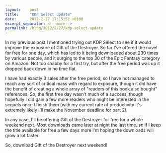 ```yaml
---
layout:    post
title:     "KDP Select update"
date:      2012-2-27 17:15:52 +0100
excerpt_separator: <!--more-->
permalink: /blog/2012/2/27/kdp-select-update
---
```


In my previous post I mentioned trying out KDP Select to see if it would improve the exposure of Gift of the Destroyer. So far I've offered the novel for free for one day, which has led to it being downloaded about 230 times by various people, and it surging to the top 30 of the Epic Fantasy category on Amazon. Not too shabby for a first try, but after the free period was up it dropped back down in no time flat.

<!--more-->
I have had exactly 3 sales after the free period, so I have not managed to reach any sort of critical mass with regard to exposure, though it did have the benefit of creating a whole array of &quot;readers of this book also bought&quot; references. So, the first free day wasn't much of a success, though hopefully I did gain a few more readers who might be interested in the sequels once I finish them (with my current rate of productivity it's extremely likely I'll make the November deadline for part 2).

In any case, I'll be offering Gift of the Destroyer for free for a whole weekend next. Most downloads came later at night the last time, so if I keep the title available for free a few days more I'm hoping the downloads will grow a lot faster.

So, download Gift of the Destroyer next weekend!